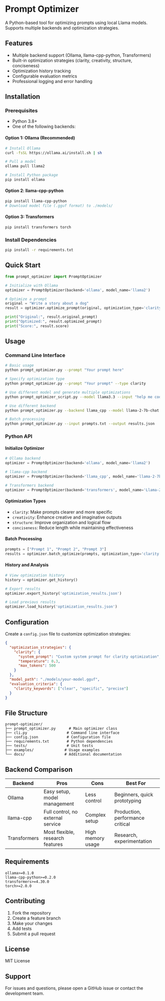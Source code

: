 # Prompt Optimizer

A Python-based tool for optimizing prompts using local Llama models. Supports multiple backends and optimization strategies.

## Features

- Multiple backend support (Ollama, llama-cpp-python, Transformers)
- Built-in optimization strategies (clarity, creativity, structure, conciseness)
- Optimization history tracking
- Configurable evaluation metrics
- Professional logging and error handling

## Installation

### Prerequisites
- Python 3.8+
- One of the following backends:

#### Option 1: Ollama (Recommended)
```bash
# Install Ollama
curl -fsSL https://ollama.ai/install.sh | sh

# Pull a model
ollama pull llama2

# Install Python package
pip install ollama
```

#### Option 2: llama-cpp-python
```bash
pip install llama-cpp-python
# Download model file (.gguf format) to ./models/
```

#### Option 3: Transformers
```bash
pip install transformers torch
```

### Install Dependencies
```bash
pip install -r requirements.txt
```

## Quick Start

```python
from prompt_optimizer import PromptOptimizer

# Initialize with Ollama
optimizer = PromptOptimizer(backend='ollama', model_name='llama2')

# Optimize a prompt
original = "Write a story about a dog"
result = optimizer.optimize_prompt(original, optimization_type='clarity')

print("Original:", result.original_prompt)
print("Optimized:", result.optimized_prompt)
print("Score:", result.score)
```

## Usage

### Command Line Interface
```bash
# Basic usage
python prompt_optimizer.py --prompt "Your prompt here"

# Specify optimization type
python prompt_optimizer.py --prompt "Your prompt" --type clarity

# Use different model and generate multiple optimizations
python prompt_optimizer_script.py --model llama3.3 --input "help me code" --count 4

# Use different backend
python prompt_optimizer.py --backend llama_cpp --model llama-2-7b-chat

# Batch processing
python prompt_optimizer.py --input prompts.txt --output results.json
```

### Python API

#### Initialize Optimizer
```python
# Ollama backend
optimizer = PromptOptimizer(backend='ollama', model_name='llama2')

# llama-cpp backend
optimizer = PromptOptimizer(backend='llama_cpp', model_name='llama-2-7b-chat')

# Transformers backend
optimizer = PromptOptimizer(backend='transformers', model_name='Llama-2-7b-chat-hf')
```

#### Optimization Types
- `clarity`: Make prompts clearer and more specific
- `creativity`: Enhance creative and imaginative outputs
- `structure`: Improve organization and logical flow
- `conciseness`: Reduce length while maintaining effectiveness

#### Batch Processing
```python
prompts = ["Prompt 1", "Prompt 2", "Prompt 3"]
results = optimizer.batch_optimize(prompts, optimization_type='clarity')
```

#### History and Analysis
```python
# View optimization history
history = optimizer.get_history()

# Export results
optimizer.export_history('optimization_results.json')

# Load previous results
optimizer.load_history('optimization_results.json')
```

## Configuration

Create a `config.json` file to customize optimization strategies:

```json
{
  "optimization_strategies": {
    "clarity": {
      "system_prompt": "Custom system prompt for clarity optimization",
      "temperature": 0.3,
      "max_tokens": 500
    }
  },
  "model_path": "./models/your-model.gguf",
  "evaluation_criteria": {
    "clarity_keywords": ["clear", "specific", "precise"]
  }
}
```

## File Structure

```
prompt-optimizer/
├── prompt_optimizer.py      # Main optimizer class
├── cli.py                  # Command line interface
├── config.json             # Configuration file
├── requirements.txt        # Python dependencies
├── tests/                  # Unit tests
├── examples/              # Usage examples
└── docs/                  # Additional documentation
```

## Backend Comparison

| Backend | Pros | Cons | Best For |
|---------|------|------|----------|
| Ollama | Easy setup, model management | Less control | Beginners, quick prototyping |
| llama-cpp | Full control, no external service | Complex setup | Production, performance critical |
| Transformers | Most flexible, research features | High memory usage | Research, experimentation |

## Requirements

```
ollama>=0.1.0
llama-cpp-python>=0.2.0
transformers>=4.30.0
torch>=2.0.0
```

## Contributing

1. Fork the repository
2. Create a feature branch
3. Make your changes
4. Add tests
5. Submit a pull request

## License

MIT License

## Support

For issues and questions, please open a GitHub issue or contact the development team.